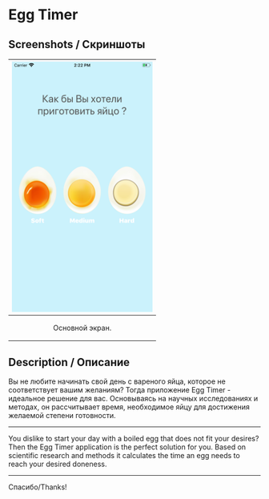 
# Egg Timer 

Screenshots /  Скриншоты
-----------------------------------

| <img height="500" src="https://github.com/muriginvlad/Egg_Timer/raw/master/Screenshots/Screenshots.png" /> |
|------------|
|<p align="center">Основной экран.</p>|


Description / Описание 
-----------------------------------

Вы не любите начинать свой день с вареного яйца, которое не соответствует вашим желаниям? Тогда приложение Egg Timer - идеальное решение для вас. Основываясь на научных исследованиях и методах, он рассчитывает время, необходимое яйцу для достижения желаемой степени готовности.
___

You dislike to start your day with a boiled egg that does not fit your desires? Then the Egg Timer application is the perfect solution for you. Based on scientific research and methods it calculates the time an egg needs to reach your desired doneness.
___


Спасибо/Thanks!
